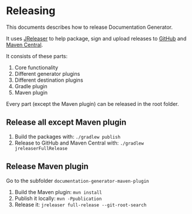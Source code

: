 # Releasing

This documents describes how to release Documentation Generator.

It uses [JReleaser](https://jreleaser.org/) to help package, sign and upload releases to [GitHub](https://github.com/patrickfust/documentation-generator) and [Maven Central](https://central.sonatype.com/search?q=dk.fust).

It consists of these parts:
1. Core functionality
2. Different generator plugins
3. Different destination plugins
4. Gradle plugin
5. Maven plugin

Every part (except the Maven plugin) can be released in the root folder.

## Release all except Maven plugin
1. Build the packages with: `./gradlew publish`
2. Release to GitHub and Maven Central with: `./gradlew jreleaserFullRelease`

## Release Maven plugin
Go to the subfolder `documentation-generator-maven-plugin`

1. Build the Maven plugin: `mvn install`
2. Publish it locally: `mvn -Ppublication`
3. Release it: `jreleaser full-release --git-root-search`
